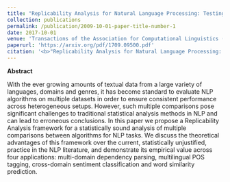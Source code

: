 ```yaml
---
title: "Replicability Analysis for Natural Language Processing: Testing Significance with Multiple Datasets"
collection: publications
permalink: /publication/2009-10-01-paper-title-number-1
date: 2017-10-01
venue: 'Transactions of the Association for Computational Linguistics (TACL)'
paperurl: 'https://arxiv.org/pdf/1709.09500.pdf'
citation: '<b>"Replicability Analysis for Natural Language Processing: Testing Significance with Multiple Datasets."</b> Rotem Dror, Gili Baumer, Marina Bogomolov and Roi Reichart. <i>Accepted to the Transactions of the Association for Computational Linguistics (TACL).</i>'
---
```


<b> Abstract </b>

With the ever growing amounts of textual data from a large variety of languages, domains and genres, it has become standard to evaluate NLP algorithms on multiple datasets in order to ensure consistent performance across heterogeneous setups. However, such multiple comparisons pose significant challenges to traditional statistical analysis methods in NLP and can lead to erroneous conclusions. In this paper we propose a Replicability Analysis framework for a statistically sound analysis of multiple comparisons between algorithms for NLP tasks. We discuss the theoretical advantages of this framework over the current, statistically unjustified, practice in the NLP literature, and demonstrate its empirical value across four applications: multi-domain dependency parsing, multilingual POS tagging, cross-domain sentiment classification and word similarity prediction.

